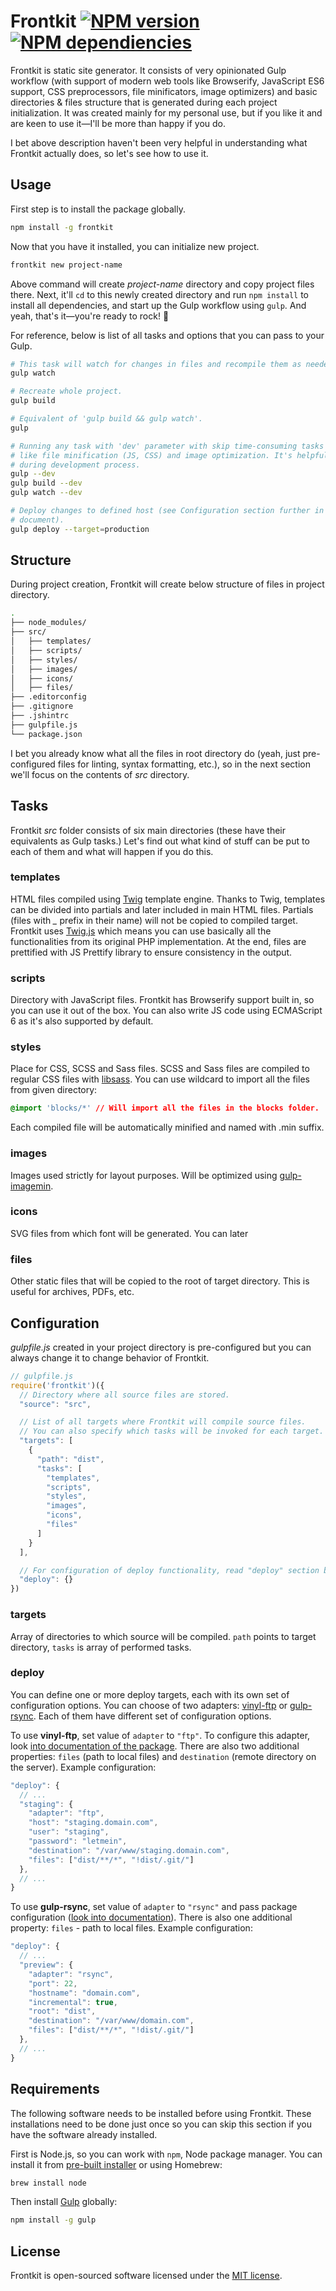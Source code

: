 Frontkit [![NPM version](https://badge.fury.io/js/frontkit.svg)](http://badge.fury.io/js/frontkit) [![NPM dependiencies](https://david-dm.org/lamberski/frontkit.svg)](https://david-dm.org/lamberski/frontkit)
============

Frontkit is static site generator. It consists of very opinionated Gulp workflow (with support of modern web tools like Browserify, JavaScript ES6 support, CSS preprocessors, file minificators, image optimizers) and basic directories & files structure that is generated during each project initialization. It was created mainly for my personal use, but if you like it and are keen to use it—I'll be more than happy if you do.

I bet above description haven't been very helpful in understanding what Frontkit actually does, so let's see how to use it.

## Usage

First step is to install the package globally.

```bash
npm install -g frontkit
```

Now that you have it installed, you can initialize new project.

```bash
frontkit new project-name
```

Above command will create *project-name* directory and copy project files there. Next, it'll `cd` to this newly created directory and run `npm install` to install all dependencies, and start up the Gulp workflow using `gulp`. And yeah, that's it—you're ready to rock! :metal:

For reference, below is list of all tasks and options that you can pass to your Gulp.

```bash
# This task will watch for changes in files and recompile them as needed.
gulp watch

# Recreate whole project.
gulp build

# Equivalent of 'gulp build && gulp watch'.
gulp

# Running any task with 'dev' parameter with skip time-consuming tasks
# like file minification (JS, CSS) and image optimization. It's helpful
# during development process.
gulp --dev
gulp build --dev
gulp watch --dev

# Deploy changes to defined host (see Configuration section further in this
# document).
gulp deploy --target=production
```

## Structure

During project creation, Frontkit will create below structure of files in project directory.

```bash
.
├── node_modules/
├── src/
│   ├── templates/
│   ├── scripts/
│   ├── styles/
│   ├── images/
│   ├── icons/
│   ├── files/
├── .editorconfig
├── .gitignore
├── .jshintrc
├── gulpfile.js
└── package.json
```

I bet you already know what all the files in root directory do (yeah, just pre-configured files for linting, syntax formatting, etc.), so in the next section we'll focus on the contents of *src* directory.

## Tasks

Frontkit *src* folder consists of six main directories (these have their equivalents as Gulp tasks.) Let's find out what kind of stuff can be put to each of them and what will happen if you do this.

### templates

HTML files compiled using [Twig](http://twig.sensiolabs.org) template engine. Thanks to Twig, templates can be divided into partials and later included in main HTML files. Partials (files with *_* prefix in their name) will not be copied to compiled target. Frontkit uses [Twig.js](https://github.com/justjohn/twig.js) which means you can use basically all the functionalities from its original PHP implementation. At the end, files are prettified with JS Prettify library to ensure consistency in the output.

### scripts

Directory with JavaScript files. Frontkit has Browserify support built in, so you can use it out of the box. You can also write JS code using ECMAScript 6 as it's also supported by default.

### styles

Place for CSS, SCSS and Sass files. SCSS and Sass files are compiled to regular CSS files with [libsass](https://github.com/sass/node-sass). You can use wildcard to import all the files from given directory:

```css
@import 'blocks/*' // Will import all the files in the blocks folder.
```

Each compiled file will be automatically minified and named with .min suffix.

### images

Images used strictly for layout purposes. Will be optimized using [gulp-imagemin](https://github.com/sindresorhus/gulp-imagemin).

### icons

SVG files from which font will be generated. You can later

### files

Other static files that will be copied to the root of target directory. This is useful for archives, PDFs, etc.

## Configuration

*gulpfile.js* created in your project directory is pre-configured but you can always change it to change behavior of Frontkit.

```javascript
// gulpfile.js
require('frontkit')({
  // Directory where all source files are stored.
  "source": "src",

  // List of all targets where Frontkit will compile source files.
  // You can also specify which tasks will be invoked for each target.
  "targets": [
    {
      "path": "dist",
      "tasks": [
        "templates",
        "scripts",
        "styles",
        "images",
        "icons",
        "files"
      ]
    }
  ],

  // For configuration of deploy functionality, read "deploy" section below.
  "deploy": {}
})
```

### targets

Array of directories to which source will be compiled. `path` points to target directory, `tasks` is array of performed tasks.

### deploy

You can define one or more deploy targets, each with its own set of configuration options. You can choose of two adapters: [vinyl-ftp](https://github.com/morris/vinyl-ftp) or [gulp-rsync](https://github.com/jerrysu/gulp-rsync). Each of them have different set of configuration options.

To use **vinyl-ftp**, set value of `adapter` to `"ftp"`. To configure this adapter, look [into documentation of the package](https://github.com/morris/vinyl-ftp#ftpcreate-config-). There are also two additional properties: `files` (path to local files) and `destination` (remote directory on the server). Example configuration:

```javascript
"deploy": {
  // ...
  "staging": {
    "adapter": "ftp",
    "host": "staging.domain.com",
    "user": "staging",
    "password": "letmein",
    "destination": "/var/www/staging.domain.com",
    "files": ["dist/**/*", "!dist/.git/"]
  },
  // ...
}
```

To use **gulp-rsync**, set value of `adapter` to `"rsync"` and pass package configuration ([look into documentation](https://github.com/jerrysu/gulp-rsync#rsyncoptions)). There is also one additional property: `files` - path to local files. Example configuration:

```javascript
"deploy": {
  // ...
  "preview": {
    "adapter": "rsync",
    "port": 22,
    "hostname": "domain.com",
    "incremental": true,
    "root": "dist",
    "destination": "/var/www/domain.com",
    "files": ["dist/**/*", "!dist/.git/"]
  },
  // ...
}
```

## Requirements

The following software needs to be installed before using Frontkit. These installations need to be done just once so you can skip this section if you have the software already installed.

First is Node.js, so you can work with `npm`, Node package manager. You can install it from [pre-built installer](http://nodejs.org) or using Homebrew:

```bash
brew install node
```

Then install [Gulp](http://gulpjs.com) globally:

```bash
npm install -g gulp
```

## License

Frontkit is open-sourced software licensed under the [MIT license](http://opensource.org/licenses/MIT).
